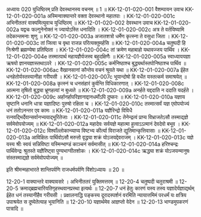 अध्यायः 020
युधिष्ठिरम् प्रति देवस्थानस्य वचनम् ॥ 1 ॥
KK-12-01-020-001	वैशम्पायन उवाच 
KK-12-01-020-001a	अस्मिन्वाक्यान्तरे वक्ता देवस्थानो महातपाः ।
KK-12-01-020-001c	अभिनीततरं वाक्यमित्युवाच युधिष्ठिरम् ॥
KK-12-01-020-002	देवस्थान उवाच 
KK-12-01-020-002a	यद्वचः फल्गुनेनोक्तं न ज्यायोऽस्ति धनादिति ।
KK-12-01-020-002c	अत्र ते वर्तयिष्यामि तदेकान्तमनाः शृणु ॥
KK-12-01-020-003a	अजातशत्रो धर्मेण कृत्स्ना ते वसुधा जिता ।
KK-12-01-020-003c	तां जित्वा च वृथा राजन्न परित्यक्तुमर्हसि ॥
KK-12-01-020-004a	चतुष्पदी हि निःश्रेणी ब्रह्मण्येषा प्रतिष्ठिता ।
KK-12-01-020-004c	तां क्रमेण महाबाहो यथावज्जय पार्थिव ।
KK-12-01-020-004e	तस्मात्पार्थ महायज्ञैर्यजस्व बहुदक्षिणैः ॥
KK-12-01-020-005a	स्वाध्याययज्ञा ऋषयो ज्ञानयज्ञास्तथाऽपरे ।
KK-12-01-020-005c	कर्मनिष्ठाश्च बुद्ध्यर्थास्तपोनिष्ठाश्च पार्थिव ॥
KK-12-01-020-006ac	वैखानसानां कौन्तेय वचनं श्रूयते यथा ॥
KK-12-01-020-007a	ईहेत धनहेतोर्यस्तस्यानीहा गरीयसी ।
KK-12-01-020-007c	भूयान्दोषो हि वर्धेत यस्तत्कर्म समाश्रयेत् ॥
KK-12-01-020-008a	कृत्स्नं च धनसंहारं कुर्वन्ति विधिकारणात् ।
KK-12-01-020-008c	आत्मना तृषितो बुद्ध्या भ्रूणहत्यां न बुध्यते ॥
KK-12-01-020-009a	अनर्हते यद्ददाति न ददाति यदर्हते ।
KK-12-01-020-009c	अर्हानर्हापरिज्ञानाद्दानधर्मोऽपि दुष्करः ॥
KK-12-01-020-010a	यज्ञाय सृष्टानि धनानि धात्रा यज्ञादिष्टः पुरुषो रक्षिता च ।
KK-12-01-020-010c	तस्मात्सर्वं यज्ञ एवोपयोज्यं धनं ततोऽनन्तर एव कामः ॥
KK-12-01-020-011a	यज्ञैरिन्द्रो विविधै रत्नवद्भिर्देवान्सर्वानभ्ययाद्भूरितेजाः ।
KK-12-01-020-011c	तेनेन्द्रत्वं प्राप्य विभ्राजतेऽसौ तस्माद्यज्ञे सर्वमेवोपयोज्यम् ॥
KK-12-01-020-012a	महादेवः सर्वयज्ञे महात्मा हुत्वाऽऽत्मानं देवदेवो बभूव ।
KK-12-01-020-012c	विश्वाँल्लोकान्व्याप्य विष्टभ्य कीर्त्या विराजते द्युतिमान्कृत्तिवासाः ॥
KK-12-01-020-013a	आविक्षितः पार्थिवोऽसौ मरुत्तो वृद्ध्या शक्रं योऽजयद्देवराजम् ।
KK-12-01-020-013c	यज्ञे यस्य श्रीः स्वयं सन्निविष्टा यस्मिन्भाण्डं काञ्चनं सर्वमासीत् ॥
KK-12-01-020-014a	हरिश्चन्द्रः पार्थिवेन्द्रः श्रुतस्ते यज्ञैरिष्ट्वा पुण्यभाग्वीतशोकः ।
KK-12-01-020-014c	ऋद्ध्या शक्रं योऽजयन्मानुषः संस्तस्माद्यज्ञे सर्वमेवोपयोज्यम् ॥ 

इति श्रीमन्महाभारते शान्तिपर्वणि राजधर्मपर्वणि विंशोऽध्यायः ॥ 20 ॥

12-20-1 वाक्यान्तरे वाक्यावसरे । अभिनीततरं युक्तिमत्तरम् ॥ 12-20-4 चतुष्पदी चतुराश्रमी ॥ 12-20-5 क्रमाद्ब्रह्मचारियतिगृहस्थवानप्रस्था इत्यर्थः ॥ 12-20-7 धनं हेतुः कारणं यस्य तस्य यज्ञादेर्यज्ञाद्यर्थम् ईहेत धनं तस्यानीहैव गरीयसी । प्रक्षालनाद्धि पङ्कस्य दूरादस्पर्शनं वरमिति न्यायात्तमिमं परधर्मं यः क्षत्रिय उपाश्रयेत स दूष्येतेत्याह भूयानिति ॥ 12-20-10 यज्ञार्थमेव आज्ञप्तो वेदेन ॥ 12-20-13 भाण्डमुपकरणं पात्रादि ॥
